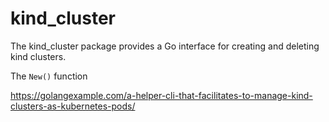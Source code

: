# kind_cluster

The kind_cluster package provides a Go interface for creating and deleting kind clusters.

The `New()` function 



https://golangexample.com/a-helper-cli-that-facilitates-to-manage-kind-clusters-as-kubernetes-pods/